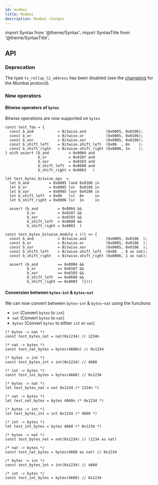 ```yaml
---
id: mumbai
title: Mumbai
description: Mumbai changes
---
```


import Syntax from '@theme/Syntax';
import SyntaxTitle from '@theme/SyntaxTitle';


## API

### Deprecation

The type `tx_rollup_l2_address` has been disabled (see the [changelog](https://tezos.gitlab.io/protocols/016_mumbai.html#breaking-changes) for the Mumbai protocol).

### New operators

#### Bitwise operators of `bytes`

Bitwise operations are now supported on `bytes`

<Syntax syntax="pascaligo">

```pascaligo test-ligo group=test_bitwise
const test_foo = {
  const b_and           = Bitwise.and         (0x0005, 0x0106);
  const b_or            = Bitwise.or          (0x0005, 0x0106);
  const b_xor           = Bitwise.xor         (0x0005, 0x0106);
  const b_shift_left    = Bitwise.shift_left  (0x06  , 8n    );
  const b_shift_right   = Bitwise.shift_right (0x0006, 1n    );
} with assert (b_and         = 0x0004 and
               b_or          = 0x0107 and
               b_xor         = 0x0103 and
               b_shift_left  = 0x0600 and
               b_shift_right = 0x0003   )
```

</Syntax>
<Syntax syntax="cameligo">

```cameligo test-ligo group=test_bitwise
let test_bytes_bitwise_ops  =
  let b_and         = 0x0005 land 0x0106 in
  let b_or          = 0x0005 lor  0x0106 in
  let b_xor         = 0x0005 lxor 0x0106 in
  let b_shift_left  = 0x06   lsl  8n     in
  let b_shift_right = 0x0006 lsr  1n     in

  assert (b_and         = 0x0004 &&
          b_or          = 0x0107 &&
          b_xor         = 0x0103 &&
          b_shift_left  = 0x0600 &&
          b_shift_right = 0x0003  )
```

</Syntax>
<Syntax syntax="jsligo">

```jsligo test-ligo group=test_bitwise
const test_bytes_bitwise_module = (() => {
  const b_and           = Bitwise.and         (0x0005, 0x0106  );
  const b_or            = Bitwise.or          (0x0005, 0x0106  );
  const b_xor           = Bitwise.xor         (0x0005, 0x0106  );
  const b_shift_left    = Bitwise.shift_left  (0x06  , 8 as nat);
  const b_shift_right   = Bitwise.shift_right (0x0006, 1 as nat);

  assert (b_and         == 0x0004 &&
          b_or          == 0x0107 &&
          b_xor         == 0x0103 &&
          b_shift_left  == 0x0600 &&
          b_shift_right == 0x0003  )})()
```

</Syntax>

#### Conversion between `bytes`-`int` & `bytes`-`nat`

We can now convert between `bytes`-`int` & `bytes`-`nat` using the functions
- `int`   (Convert `bytes` to `int`)
- `nat`   (Convert `bytes` to `nat`)
- `bytes` (Convert `bytes` to either `int` or `nat`)

<Syntax syntax="pascaligo">

```pascaligo test-ligo group=test_bytes_conv
(* bytes -> nat *)
const test_bytes_nat = nat(0x1234) // 1234n

(* nat -> bytes *)
const test_nat_bytes = bytes(4660n) // 0x1234

(* bytes -> int *)
const test_bytes_int = int(0x1234) // 4660

(* int -> bytes *)
const test_int_bytes = bytes(4660) // 0x1234
```

</Syntax>
<Syntax syntax="cameligo">

```cameligo test-ligo group=test_bytes_conv
(* bytes -> nat *)
let test_bytes_nat = nat 0x1234 (* 1234n *)

(* nat -> bytes *)
let test_nat_bytes = bytes 4660n (* 0x1234 *)

(* bytes -> int *)
let test_bytes_int = int 0x1234 (* 4660 *)

(* int -> bytes *)
let test_int_bytes = bytes 4660 (* 0x1234 *)
```

</Syntax>
<Syntax syntax="jsligo">

```jsligo test-ligo group=test_bytes_conv
/* bytes -> nat */
const test_bytes_nat = nat(0x1234) // (1234 as nat)

/* nat -> bytes */
const test_nat_bytes = bytes(4660 as nat) // 0x1234

/* bytes -> int */
const test_bytes_int = int(0x1234) // 4660

/* int -> bytes */
const test_int_bytes = bytes(4660) // 0x1234
```

</Syntax>
